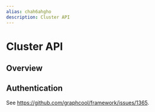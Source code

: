 ```yaml
---
alias: chah6ahgho
description: Cluster API
---
```


# Cluster API

## Overview

## Authentication

See https://github.com/graphcool/framework/issues/1365.
